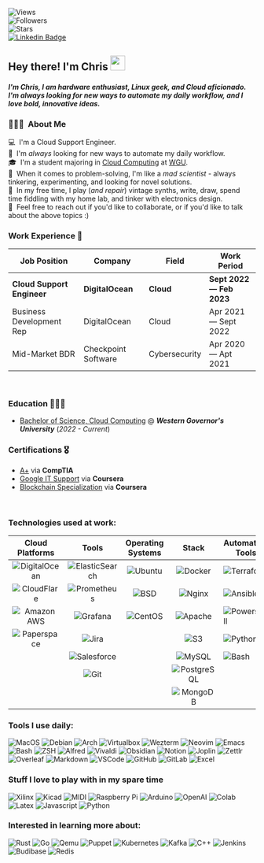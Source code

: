 ![Views](https://komarev.com/ghpvc/?username=StratusQuo&style=for-the-badge&color=56A3A6)<br>
![Followers](https://img.shields.io/github/followers/StratusQuo?style=for-the-badge&color=93B7BE)<br>
![Stars](https://img.shields.io/github/stars/StratusQuo?style=for-the-badge&color=EDD3C4)<br>
[![Linkedin Badge](https://img.shields.io/badge/-cchappell-blue?style=for-the-badge&logo=Linkedin&logoColor=white&link=https://www.linkedin.com/in/christopherchappell/)](https://www.linkedin.com/in/christopherchappell/)

## Hey there! I'm Chris <img src="https://cultofthepartyparrot.com/parrots/hd/60fpsparrot.gif" width="30">

##### I'm Chris,  I am hardware enthusiast, Linux geek, and Cloud aficionado. I'm *always* looking for new ways to automate my daily workflow, and I love bold, innovative ideas.

### 👨🏽‍💻 &nbsp;About Me
💻 &nbsp;I'm a Cloud Support Engineer. \
🤖 &nbsp;I'm *always* looking for new ways to automate my daily workflow.\
🎓 &nbsp;I'm a student majoring in [Cloud Computing](https://www.wgu.edu/online-it-degrees/cloud-computing-bachelors-program.html) at [WGU](https://wgu.edu/).\
🧠 &nbsp;When it comes to problem-solving, I'm like a _mad scientist_ - always tinkering, experimenting, and looking for novel solutions.\
🎹 &nbsp;In my free time, I play (_and repair_) vintage synths, write, draw, spend time fiddling with my home lab, and tinker with electronics design.\
💬 &nbsp;Feel free to reach out if you'd like to collaborate, or if you'd like to talk about the above topics :)



### Work Experience 💼

| Job Position                 | Company            | Field                        | Work Period                |
| ---------------------------- | ------------------ | ---------------------------- | -------------------------- |
| **Cloud Support Engineer**   | **DigitalOcean**   | **Cloud**                    | **Sept 2022 — Feb 2023**   |
| Business Development Rep     | DigitalOcean       | Cloud                        | Apr 2021  — Sept 2022      |
| Mid-Market BDR               | Checkpoint Software| Cybersecurity                | Apr 2020 — Apt 2021        |

<br>

### Education 👨🏽‍🎓

- [Bachelor of Science, Cloud Computing](https://www.wgu.edu/content/dam/wgu-65-assets/western-governors/documents/program-guides/information-technology/BSCC.pdf) @ ***Western Governor's University*** (*2022 - Current*)


### Certifications 🎖️

- [A+](https://www.certmetrics.com/comptia/public/verification.aspx?code=2LGJ7GNVEQ06V09Y) via **CompTIA**
- [Google IT Support](https://www.coursera.org/account/accomplishments/specialization/certificate/KP56WZCXZSAC) via **Coursera**
- [Blockchain Specialization](https://www.coursera.org/account/accomplishments/specialization/certificate/P9ZJZEJJCL8Z) via **Coursera**

<br>

### Technologies used at work:

<!--- Terribly Formatted Table -->

| Cloud Platforms 	| Tools 	| Operating Systems 	| Stack 	| Automation Tools 	|
|:---:	|:---:	|:---:	|:---:	|---	|
| ![DigitalOcean](https://img.shields.io/badge/DigitalOcean-0080FF.svg?style=for-the-badge&logo=DigitalOcean&logoColor=white) 	| ![ElasticSearch](https://img.shields.io/badge/-ElasticSearch-005571?style=for-the-badge&logo=elasticsearch) 	| ![Ubuntu](https://img.shields.io/badge/Ubuntu-E95420?style=for-the-badge&logo=ubuntu&logoColor=white) 	| ![Docker](https://img.shields.io/badge/docker-%230db7ed.svg?style=for-the-badge&logo=docker&logoColor=white) 	| ![Terraform](https://img.shields.io/badge/Terraform-7B42BC.svg?style=for-the-badge&logo=Terraform&logoColor=white) 	|
| ![CloudFlare](https://img.shields.io/badge/Cloudflare-F38020?style=for-the-badge&logo=Cloudflare&logoColor=white) 	| ![Prometheus](https://img.shields.io/badge/Prometheus-E6522C.svg?style=for-the-badge&logo=Prometheus&logoColor=white) 	| ![BSD](https://img.shields.io/badge/freebsd-AB2B28?style=for-the-badge&logo=freebsd&logoColor=white) 	| ![Nginx](https://img.shields.io/badge/nginx-%23009639.svg?style=for-the-badge&logo=nginx&logoColor=white) 	| ![Ansible](https://img.shields.io/badge/Ansible-EE0000.svg?style=for-the-badge&logo=Ansible&logoColor=white) 	|
| ![Amazon AWS](https://img.shields.io/badge/Amazon_AWS-FF9900?style=for-the-badge&logo=amazonaws&logoColor=white) 	| ![Grafana](https://img.shields.io/badge/grafana-%23F46800.svg?style=for-the-badge&logo=grafana&logoColor=white) 	| ![CentOS](https://img.shields.io/badge/CentOS-262577.svg?style=for-the-badge&logo=CentOS&logoColor=white) 	| ![Apache](https://img.shields.io/badge/apache-%23D42029.svg?style=for-the-badge&logo=apache&logoColor=white) 	| ![Powershell](https://img.shields.io/badge/PowerShell-5391FE.svg?style=for-the-badge&logo=PowerShell&logoColor=white) 	|
| ![Paperspace](https://img.shields.io/badge/Paperspace-000000.svg?style=for-the-badge&logo=Paperspace&logoColor=white) 	| ![Jira](https://img.shields.io/badge/jira-%230A0FFF.svg?style=for-the-badge&logo=jira&logoColor=white) 	|  	| ![S3](https://img.shields.io/badge/Amazon%20S3-569A31.svg?style=for-the-badge&logo=Amazon-S3&logoColor=white) 	| ![Python](https://img.shields.io/badge/Python-3776AB?style=for-the-badge&logo=python&logoColor=white) 	|
|  	| ![Salesforce](https://img.shields.io/badge/Salesforce-00A1E0?style=for-the-badge&logo=Salesforce&logoColor=white) 	|  	| ![MySQL](https://img.shields.io/badge/MySQL-005C84?style=for-the-badge&logo=mysql&logoColor=white) 	| ![Bash](https://img.shields.io/badge/Bash-4EAA25?style=for-the-badge&logo=GNU%20Bash&logoColor=white) 	|
|  	| ![Git](https://img.shields.io/badge/GIT-E44C30?style=for-the-badge&logo=git&logoColor=white) 	|  	| ![PostgreSQL](https://img.shields.io/badge/PostgreSQL-316192?style=for-the-badge&logo=postgresql&logoColor=white) 	|  	|
|  	|  	|  	| ![MongoDB](https://img.shields.io/badge/MongoDB-4EA94B?style=for-the-badge&logo=mongodb&logoColor=white) 	|  	|

<!--- End Table -->

### Tools I use daily:

![MacOS](https://img.shields.io/badge/mac%20os-000000?style=for-the-badge&logo=apple&logoColor=white)
![Debian](https://img.shields.io/badge/Debian-A81D33?style=for-the-badge&logo=debian&logoColor=white)
![Arch](https://img.shields.io/badge/Arch_Linux-1793D1?style=for-the-badge&logo=arch-linux&logoColor=white)
![Virtualbox](https://img.shields.io/badge/VirtualBox-183A61.svg?style=for-the-badge&logo=VirtualBox&logoColor=white)
![Wezterm](https://img.shields.io/badge/Wezterm-412991.svg?style=for-the-badge&logo=GNOME-Terminal&logoColor=white)
![Neovim](https://img.shields.io/badge/NeoVim-%2357A143.svg?&style=for-the-badge&logo=neovim&logoColor=white)
![Emacs](https://img.shields.io/badge/Emacs-%237F5AB6.svg?&style=for-the-badge&logo=gnu-emacs&logoColor=white)
![Bash](https://img.shields.io/badge/Bash-4EAA25?style=for-the-badge&logo=GNU%20Bash&logoColor=white)
![ZSH](https://img.shields.io/badge/Z_Shell-121011?style=for-the-badge&logo=gnu-bash&logoColor=white)
![Alfred](https://img.shields.io/badge/Alfred-6C1F87.svg?style=for-the-badge&logo=Alfred&logoColor=white)
![Vivaldi](https://img.shields.io/badge/Vivaldi-EF3939?style=for-the-badge&logo=Vivaldi&logoColor=white)
![Obsidian](https://img.shields.io/badge/Obsidian-483699.svg?style=for-the-badge&logo=Obsidian&logoColor=white)
![Notion](https://img.shields.io/badge/Notion-000000.svg?style=for-the-badge&logo=Notion&logoColor=white)
![Joplin](https://img.shields.io/badge/Joplin-1071D3.svg?style=for-the-badge&logo=Joplin&logoColor=white)
![Zettlr](https://img.shields.io/badge/Zettlr-1CB27E.svg?style=for-the-badge&logo=Zettlr&logoColor=white)
![Overleaf](https://img.shields.io/badge/Overleaf-47A141?style=for-the-badge&logo=Overleaf&logoColor=white)
![Markdown](https://img.shields.io/badge/Markdown-000000.svg?style=for-the-badge&logo=Markdown&logoColor=white)
![VSCode](https://img.shields.io/badge/Visual%20Studio%20Code-007ACC.svg?style=for-the-badge&logo=Visual-Studio-Code&logoColor=white)
![GitHub](https://img.shields.io/badge/github-%23121011.svg?style=for-the-badge&logo=github&logoColor=white)
![GitLab](https://img.shields.io/badge/GitLab-FC6D26.svg?style=for-the-badge&logo=GitLab&logoColor=white)
![Excel](https://img.shields.io/badge/Excel-217346?style=for-the-badge&logo=microsoft-excel&logoColor=white)



### Stuff I love to play with in my spare time

![Xilinx](https://img.shields.io/badge/Xilinx_Vivado-E01F27.svg?style=for-the-badge&logo=Xilinx&logoColor=white)
![Kicad](https://img.shields.io/badge/KiCad-314CB0.svg?style=for-the-badge&logo=KiCad&logoColor=white)
![MIDI](https://img.shields.io/badge/MIDI-000000.svg?style=for-the-badge&logo=MIDI&logoColor=white)
![Raspberry Pi](https://img.shields.io/badge/Raspberry%20Pi-A22846?style=for-the-badge&logo=Raspberry%20Pi&logoColor=white)
![Arduino](https://img.shields.io/badge/Arduino-00979D?style=for-the-badge&logo=Arduino&logoColor=white)
![OpenAI](https://img.shields.io/badge/OpenAI-412991.svg?style=for-the-badge&logo=OpenAI&logoColor=white)
![Colab](https://img.shields.io/badge/Google%20Colab-F9AB00.svg?style=for-the-badge&logo=Google-Colab&logoColor=white)
![Latex](https://img.shields.io/badge/LaTeX-008080.svg?style=for-the-badge&logo=LaTeX&logoColor=white)
![Javascript](https://img.shields.io/badge/JavaScript-F7DF1E.svg?style=for-the-badge&logo=JavaScript&logoColor=black)
![Python](https://img.shields.io/badge/Python-3776AB?style=for-the-badge&logo=python&logoColor=white)

### Interested in learning more about:

![Rust](https://img.shields.io/badge/Rust-000000.svg?style=for-the-badge&logo=Rust&logoColor=white)
![Go](https://img.shields.io/badge/Go-00ADD8.svg?style=for-the-badge&logo=Go&logoColor=white)
![Qemu](https://img.shields.io/badge/QEMU-FF6600.svg?style=for-the-badge&logo=QEMU&logoColor=white)
![Puppet](https://img.shields.io/badge/Puppet-FFAE1A.svg?style=for-the-badge&logo=Puppet&logoColor=black)
![Kubernetes](https://img.shields.io/badge/Kubernetes-326CE5.svg?style=for-the-badge&logo=Kubernetes&logoColor=white)
![Kafka](https://img.shields.io/badge/Kafka-231F20.svg?style=for-the-badge&logo=Apache-Kafka&logoColor=white)
![C++](https://img.shields.io/badge/C++-00599C.svg?style=for-the-badge&logo=C++&logoColor=white)
![Jenkins](https://img.shields.io/badge/Jenkins-D24939.svg?style=for-the-badge&logo=Jenkins&logoColor=white)
![Budibase](https://img.shields.io/badge/Budibase-000000.svg?style=for-the-badge&logo=Budibase&logoColor=white)
![Redis](https://img.shields.io/badge/Redis-DC382D.svg?style=for-the-badge&logo=Redis&logoColor=white)
